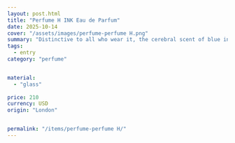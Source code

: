 ```yaml
---
layout: post.html
title: "Perfume H INK Eau de Parfum"
date: 2025-10-14
cover: "/assets/images/perfume-perfume H.png"
summary: "Distinctive to all who wear it, the cerebral scent of blue ink on white paper conjures late nights in dimly lit libraries."
tags:
  - entry
category: "perfume"


material:
  - "glass"
  
price: 210           
currency: USD  
origin: "London"


permalink: "/items/perfume-perfume H/"
---
```


